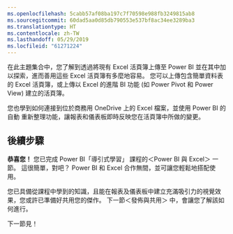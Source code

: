 ```yaml
---
ms.openlocfilehash: 5cabb57af08ba197c7f70598e988fb3249815ab8
ms.sourcegitcommit: 60dad5aa0d85db790553e537bf8ac34ee3289ba3
ms.translationtype: HT
ms.contentlocale: zh-TW
ms.lasthandoff: 05/29/2019
ms.locfileid: "61271224"
---
```

在此主題集合中，您了解到透過將現有 Excel 活頁簿上傳至 Power BI 並在其中加以探索，進而善用這些 Excel 活頁簿有多麼地容易。 您可以上傳包含簡單資料表的 Excel 活頁簿，或上傳以 Excel 的進階 BI 功能 (如 Power Pivot 和 Power View) 建立的活頁簿。

您也學到如何連接到位於商務用 OneDrive  上的 Excel  檔案，並使用 Power BI 的自動  重新整理功能，讓報表和儀表板即時反映您在活頁簿中所做的變更。

## <a name="next-steps"></a>後續步驟
**恭喜您！** 您已完成 Power BI「導引式學習」  課程的＜Power BI 與 Excel＞  一節。 這很簡單，對吧？ Power BI 和 Excel 合作無間，並可讓您輕鬆地搭配使用。

您已具備從課程中學到的知識，且能在報表及儀表板中建立充滿吸引力的視覺效果，您或許已準備好共用您的傑作。 下一節＜發佈與共用＞  中，會讓您了解該如何進行。

下一節見！

